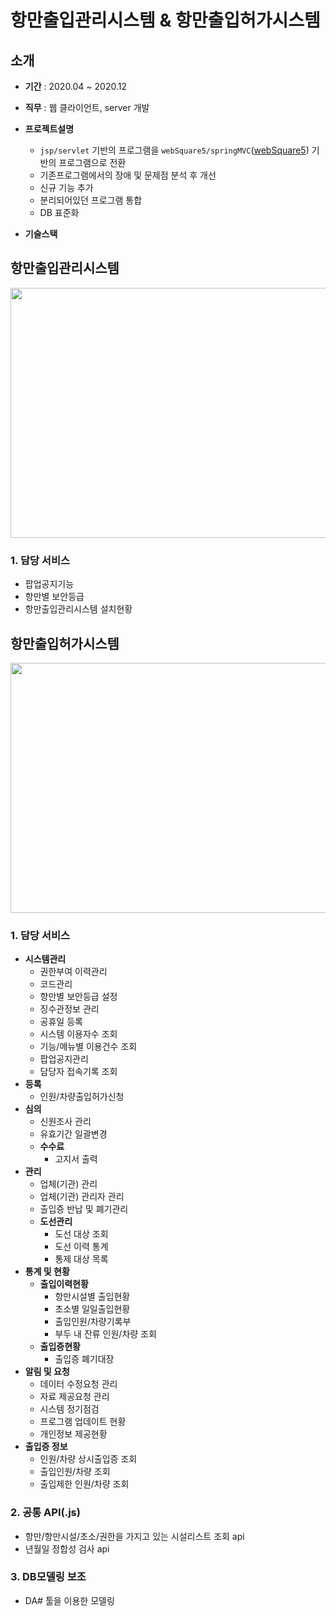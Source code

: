 # 항만출입관리시스템 & 항만출입허가시스템

## 소개
- **기간** : 2020.04 ~ 2020.12
- **직무** : 웹 클라이언트, server 개발
- **프로젝트설명**
  - ```jsp/servlet``` 기반의 프로그램을 ```webSquare5/springMVC```([webSquare5](https://www.inswave.com/websquare/websquare.html?w2xPath=/websquare5/websquare5.xml&product=ws&seq=11)) 기반의 프로그램으로 전환
  - 기존프로그램에서의 장애 및 문제점 분석 후 개선
  - 신규 기능 추가
  - 분리되어있던 프로그램 통합
  - DB 표준화
  
- **기술스택**


## 항만출입관리시스템

<image src='https://github.com/wjdrhkd456/RESUME/blob/main/projects/pss/images/apply_main.PNG' width='700px' height='400px'/>

### 1. 담당 서비스
- 팝업공지기능
- 항만별 보안등급
- 항만출입관리시스템 설치현황

## 항만출입허가시스템

<image src='https://github.com/wjdrhkd456/RESUME/blob/main/projects/pss/images/permit_main.PNG' width='700px' height='400px'/>

### 1. 담당 서비스
- **시스템관리**
  - 권한부여 이력관리
  - 코드관리
  - 항만별 보안등급 설정
  - 징수관정보 관리
  - 공휴일 등록
  - 시스템 이용자수 조회
  - 기능/메뉴별 이용건수 조회
  - 팝업공지관리
  - 담당자 접속기록 조회
- **등록**
  - 인원/차량출입허가신청
- **심의**
  - 신원조사 관리
  - 유효기간 일괄변경
  - **수수료**
    - 고지서 출력
- **관리**
  - 업체(기관) 관리
  - 업체(기관) 관리자 관리
  - 출입증 반납 및 폐기관리
  - **도선관리**
    - 도선 대상 조회
    - 도선 이력 통계
    - 통제 대상 목록
- **통계 및 현황**
  - **출입이력현황**
    - 항만시설별 출입현황
    - 초소별 일일출입현황
    - 출입인원/차량기록부
    - 부두 내 잔류 인원/차량 조회
  - **출입증현황**
    - 출입증 폐기대장
- **알림 및 요청**
  - 데이터 수정요청 관리
  - 자료 제공요청 관리
  - 시스템 정기점검
  - 프로그램 업데이트 현황
  - 개인정보 제공현황
- **출입증 정보**
  - 인원/차량 상시출입증 조회
  - 출입인원/차량 조회
  - 출입제한 인원/차량 조회

### 2. 공통 API(.js)
- 항만/항만시설/초소/권한을 가지고 있는 시설리스트 조회 api
- 년월일 정합성 검사 api

### 3. DB모델링 보조
- DA# 툴을 이용한 모델링
 
